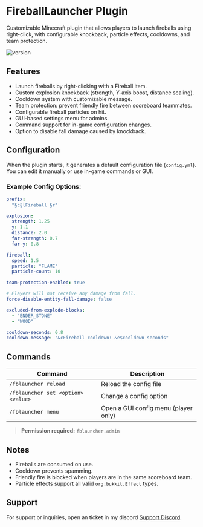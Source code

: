 # FireballLauncher Plugin
Customizable Minecraft plugin that allows players to launch fireballs using right-click, with configurable knockback, particle effects, cooldowns, and team protection.

![version](https://img.shields.io/badge/version-1.0-brightgreen)

## Features

- Launch fireballs by right-clicking with a Fireball item.
- Custom explosion knockback (strength, Y-axis boost, distance scaling).
- Cooldown system with customizable message.
- Team protection: prevent friendly fire between scoreboard teammates.
- Configurable fireball particles on hit.
- GUI-based settings menu for admins.
- Command support for in-game configuration changes.
- Option to disable fall damage caused by knockback.

## Configuration

When the plugin starts, it generates a default configuration file (`config.yml`). You can edit it manually or use in-game commands or GUI.

### Example Config Options:
```yaml
prefix:
  "§c§lFireball §r"

explosion:
  strength: 1.25
  y: 1.1
  distance: 2.0
  far-strength: 0.7
  far-y: 0.8

fireball:
  speed: 1.5
  particle: "FLAME"
  particle-count: 10

team-protection-enabled: true

# Players will not receive any damage from fall.
force-disable-entity-fall-damage: false

excluded-from-explode-blocks:
  - "ENDER_STONE"
  - "WOOD"

cooldown-seconds: 0.8
cooldown-message: "&cFireball cooldown: &e$cooldown seconds"
```

## Commands

| Command | Description |
|--------|-------------|
| `/fblauncher reload` | Reload the config file |
| `/fblauncher set <option> <value>` | Change a config option |
| `/fblauncher menu` | Open a GUI config menu (player only) |

> **Permission required:** `fblauncher.admin`

## Notes

- Fireballs are consumed on use.
- Cooldown prevents spamming.
- Friendly fire is blocked when players are in the same scoreboard team.
- Particle effects support all valid `org.bukkit.Effect` types.

## Support
For support or inquiries, open an ticket in my discord [Support Discord](https://discord.gg/xydjE7ym5W).

